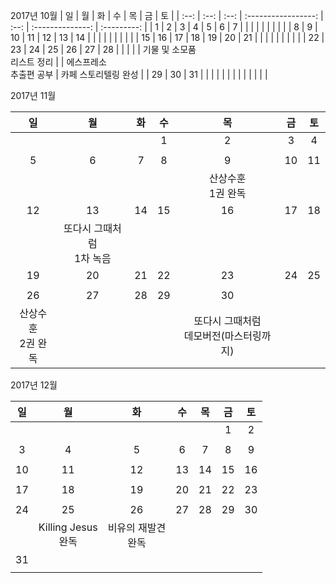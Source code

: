 2017년 10월
|  일   |  월   |  화   |          수          |  목   |        금         |      토      |
| :--: | :--: | :--: | :-----------------: | :--: | :--------------: | :---------: |
|  1   |  2   |  3   |          4          |  5   |        6         |      7      |
|      |      |      |                     |      |                  |             |
|  8   |  9   |  10  |         11          |  12  |        13        |     14      |
|      |      |      |                     |      |                  |             |
|  15  |  16  |  17  |         18          |  19  |        20        |     21      |
|      |      |      |                     |      |                  |             |
|  22  |  23  |  24  |         25          |  26  |        27        |     28      |
|      |      |      | 기물 및 소모품<br/>리스트 정리 |      | 에스프레소<br/>추출편 공부 | 카페 스토리텔링 완성 |
|  29  |  30  |  31  |                     |      |                  |             |
|      |      |      |                     |      |                  |             |



2017년 11월

|     일      |       월        |  화   |  수   |           목           |  금   |  토   |
| :--------: | :------------: | :--: | :--: | :-------------------: | :--: | :--: |
|            |                |      |  1   |           2           |  3   |  4   |
|            |                |      |      |                       |      |      |
|     5      |       6        |  7   |  8   |           9           |  10  |  11  |
|            |                |      |      |      산상수훈<br/>1권 완독       |      |      |
|     12     |       13       |  14  |  15  |          16           |  17  |  18  |
|            | 또다시 그때처럼<br/>1차 녹음 |      |      |                       |      |      |
|     19     |       20       |  21  |  22  |          23           |  24  |  25  |
|            |                |      |      |                       |      |      |
|     26     |       27       |  28  |  29  |          30           |      |      |
| 산상수훈<br/>2권 완독 |                |      |      | 또다시 그때처럼<br/>데모버전(마스터링까지) |      |      |



2017년 12월

|  일   |        월         |     화      |  수   |  목   |  금   |  토   |
| :--: | :--------------: | :--------: | :--: | :--: | :--: | :--: |
|      |                  |            |      |      |  1   |  2   |
|      |                  |            |      |      |      |      |
|  3   |        4         |     5      |  6   |  7   |  8   |  9   |
|      |                  |            |      |      |      |      |
|  10  |        11        |     12     |  13  |  14  |  15  |  16  |
|      |                  |            |      |      |      |      |
|  17  |        18        |     19     |  20  |  21  |  22  |  23  |
|      |                  |            |      |      |      |      |
|  24  |        25        |     26     |  27  |  28  |  29  |  30  |
|      | Killing Jesus<br/>완독 | 비유의 재발견<br/>완독 |      |      |      |      |
|  31  |                  |            |      |      |      |      |
|      |                  |            |      |      |      |      |


